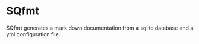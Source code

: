 # SQfmt

SQfmt generates a mark down documentation from a sqlite database and a yml configuration file.
